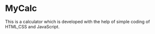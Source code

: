 # MyCalc
This is a calculator which is developed with the help of simple coding of HTML,CSS and JavaScript.
